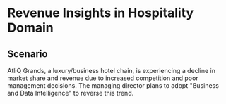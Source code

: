 # Revenue Insights in Hospitality Domain

## Scenario
 AtliQ Grands, a luxury/business hotel chain, is experiencing a decline in
 market share and revenue due to increased competition and poor
 management decisions. The managing director plans to adopt "Business
 and Data Intelligence" to reverse this trend.

 
